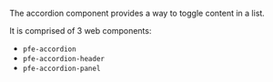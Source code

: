 The accordion component provides a way to toggle content in a list.

It is comprised of 3 web components:

- `pfe-accordion`
- `pfe-accordion-header`
- `pfe-accordion-panel`
